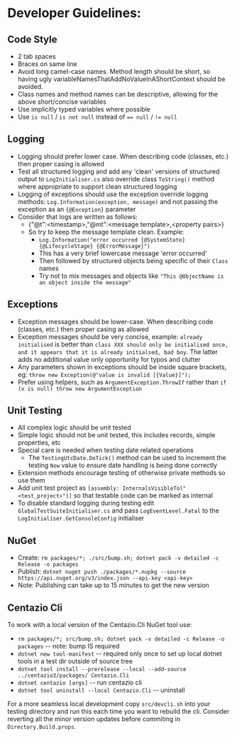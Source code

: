 # Developer Guidelines:

## Code Style 
- 2 tab spaces
- Braces on same line
- Avoid long camel-case names.  Method length should be short, so having ugly variableNamesThatAddNoValueInAShortContext 
    should be avoided. 
- Class names and method names can be descriptive, allowing for the above short/concise variables
- Use implicitly typed variables where possible
- Use `is null` / `is not null` instead of `== null` / `!= null`

## Logging
- Logging should prefer lower case.  When describing code (classes, etc.) then proper casing is allowed
- Test all structured logging and add any 'clean' versions of structured output to `LogInitialiser.cs` also override
    class `ToString()` method where appropriate to support clean structured logging
- Logging of exceptions should use the exception override logging methods: `Log.Information(exception, message)` and
    not passing the exception as an `{@Exception}` parameter
- Consider that logs are written as follows:
  - {"@t":\<timestamp>,"@mt":\<message template>,\<property pairs>}
  - So try to keep the message template clean.  Example:
    - `Log.Information("error occurred {@SystemState} {@LifecycleStage} {@ErrorMessage}")`
    - This has a very brief lowercase message 'error occurred'
    - Then followed by structured objects being specific of their `Class` names
    - Try not to mix messages and objects like `"This @ObjectName is an object inside the message"`

## Exceptions
- Exception messages should be lower-case.  When describing code (classes, etc.) then proper casing as allowed
- Exception messages should be very concise, example: `already initialised` is better than `class XXX should only be
    initialised once, and it appears that it is already initialsed, bad boy`.  The latter adds no additional value
    only opportunity for typos and clutter
- Any parameters shown in exceptions should be inside square brackets, eg: `throw new Exception(@"value is invalid [{Value}]");`
- Prefer using helpers, such as `ArgumentException.ThrowIf` rather than `if (x is null) throw new ArgumentException`

## Unit Testing
- All complex logic should be unit tested
- Simple logic should not be unit tested, this includes records, simple properties, etc
- Special care is needed when testing date related operations
  - The `TestingUtcDate.DoTick()` method can be used to increment the testing `Now` value to ensure date handling
  is being done correctly
- Extension methods encourage testing of otherwise private methods so use them
- Add unit test project as `[assembly: InternalsVisibleTo("<test_project>")]` so that testable code can be marked as 
  internal
- To disable standard logging during testing edit `GlobalTestSuiteInitialiser.cs` and pass `LogEventLevel.Fatal`
    to the `LogInitialiser.GetConsoleConfig` initialiser

## NuGet
- Create: `rm packages/*; ./src/bump.sh; dotnet pack -v detailed -c Release -o packages`
- Publish: `dotnet nuget push ./packages/*.nupkg --source https://api.nuget.org/v3/index.json --api-key <api-key>`
- Note: Publishing can take up to 15 minutes to get the new version

## Centazio Cli
To work with a local version of the Centazio.Cli NuGet tool use:
- `rm packages/*; src/bump.sh; dotnet pack -v detailed -c Release -o packages` -- note: bump IS required
- `dotnet new tool-manifest`  -- required only once to set up local dotnet tools in a test dir outside of source tree 
- `dotnet tool install --prerelease --local --add-source ../centazio3/packages/ Centazio.Cli`
- `dotnet centazio [args]` -- run centazio cli
- `dotnet tool uninstall --local Centazio.Cli` -- uninstall

For a more seamless local development copy `src/devcli.sh` into your testing directory and run this each time you want to
rebuild the cli. Consider reverting all the minor version updates before commiting in `Directory.Build.props`.